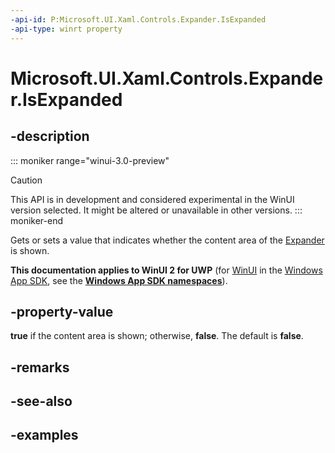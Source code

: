 ```yaml
---
-api-id: P:Microsoft.UI.Xaml.Controls.Expander.IsExpanded
-api-type: winrt property
---
```


# Microsoft.UI.Xaml.Controls.Expander.IsExpanded

<!--
public bool IsExpanded { get; set; }
-->


## -description

::: moniker range="winui-3.0-preview"
> [!CAUTION]
> This API is in development and considered experimental in the WinUI version selected. It might be altered or unavailable in other versions.
::: moniker-end

Gets or sets a value that indicates whether the content area of the [Expander](expander.md) is shown.

**This documentation applies to WinUI 2 for UWP** (for [WinUI](/windows/apps/winui/winui3/) in the [Windows App SDK](/windows/apps/windows-app-sdk/), see the **[Windows App SDK namespaces](/windows/windows-app-sdk/api/winrt/)**).

## -property-value

**true** if the content area is shown; otherwise, **false**. The default is **false**.

## -remarks

## -see-also

## -examples



